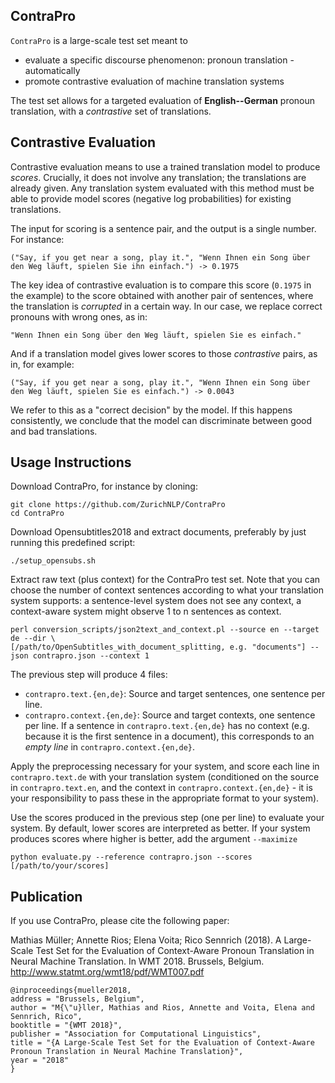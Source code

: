 ContraPro
---------

`ContraPro` is a large-scale test set meant to
- evaluate a specific discourse phenomenon: pronoun translation - automatically
- promote contrastive evaluation of machine translation systems

The test set allows for a targeted evaluation of **English--German** pronoun translation, with a _contrastive_ set of translations.

Contrastive Evaluation
----------------------

Contrastive evaluation means to use a trained translation model to produce _scores_. Crucially, it does not involve any translation;
the translations are already given. Any translation system evaluated with this method must be able to provide model scores (negative log probabilities) for existing translations.

The input for scoring is a sentence pair, and the output is a single number. For instance:

    ("Say, if you get near a song, play it.", "Wenn Ihnen ein Song über den Weg läuft, spielen Sie ihn einfach.") -> 0.1975

The key idea of contrastive evaluation is to compare this score (`0.1975` in the example) to the score obtained with another pair of sentences,
where the translation is _corrupted_ in a certain way. In our case, we replace correct pronouns with wrong ones, as in:

    "Wenn Ihnen ein Song über den Weg läuft, spielen Sie es einfach."

And if a translation model gives lower scores to those _contrastive_ pairs, as in, for example:

    ("Say, if you get near a song, play it.", "Wenn Ihnen ein Song über den Weg läuft, spielen Sie es einfach.") -> 0.0043

We refer to this as a "correct decision" by the model. If this happens consistently, we conclude that the model can
discriminate between good and bad translations. 


Usage Instructions
------------------

Download ContraPro, for instance by cloning:

    git clone https://github.com/ZurichNLP/ContraPro
    cd ContraPro

Download Opensubtitles2018 and extract documents, preferably by just running this predefined script:

    ./setup_opensubs.sh

Extract raw text (plus context) for the ContraPro test set. Note that you can choose the number of context sentences according to what your translation system supports: a sentence-level system does not see any context, a context-aware system might observe 1 to n sentences as context.

    perl conversion_scripts/json2text_and_context.pl --source en --target de --dir \
    [/path/to/OpenSubtitles_with_document_splitting, e.g. "documents"] --json contrapro.json --context 1

The previous step will produce 4 files:

- `contrapro.text.{en,de}`: Source and target sentences, one sentence per line.
- `contrapro.context.{en,de}`: Source and target contexts, one sentence per line. If a sentence in `contrapro.text.{en,de}` has no context (e.g. because it is the first sentence in a document), this corresponds to an _empty line_ in `contrapro.context.{en,de}`.

Apply the preprocessing necessary for your system, and score each line in `contrapro.text.de` with your translation system (conditioned on the source in `contrapro.text.en`, and the context in `contrapro.context.{en,de}` - it is your responsibility to pass these in the appropriate format to your system).

Use the scores produced in the previous step (one per line) to evaluate your system. By default, lower scores are interpreted as better. If your system produces scores where higher is better, add the argument `--maximize`

    python evaluate.py --reference contrapro.json --scores [/path/to/your/scores]


Publication
-----------

If you use ContraPro, please cite the following paper:

Mathias Müller; Annette Rios; Elena Voita; Rico Sennrich (2018). A Large-Scale Test Set for the Evaluation of Context-Aware Pronoun Translation in Neural Machine Translation. In WMT 2018. Brussels, Belgium. http://www.statmt.org/wmt18/pdf/WMT007.pdf

```
@inproceedings{mueller2018,
address = "Brussels, Belgium",
author = "M{\"u}ller, Mathias and Rios, Annette and Voita, Elena and Sennrich, Rico",
booktitle = "{WMT 2018}",
publisher = "Association for Computational Linguistics",
title = "{A Large-Scale Test Set for the Evaluation of Context-Aware Pronoun Translation in Neural Machine Translation}",
year = "2018"
}
```
